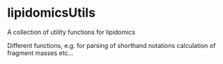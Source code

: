 # lipidomicsUtils
A collection of utility functions for lipidomics

Different functions, e.g. for parsing of shorthand notations calculation of fragment masses etc...
